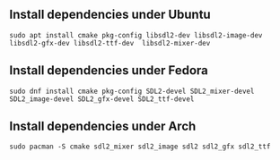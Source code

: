 ## Install dependencies under Ubuntu

```
sudo apt install cmake pkg-config libsdl2-dev libsdl2-image-dev libsdl2-gfx-dev libsdl2-ttf-dev  libsdl2-mixer-dev
```

## Install dependencies under Fedora

```
sudo dnf install cmake pkg-config SDL2-devel SDL2_mixer-devel SDL2_image-devel SDL2_gfx-devel SDL2_ttf-devel
```

## Install dependencies under Arch

```
sudo pacman -S cmake sdl2_mixer sdl2_image sdl2 sdl2_gfx sdl2_ttf
```